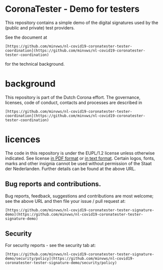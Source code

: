 # CoronaTester - Demo for testers

This repository contains a simple demo of the digital signatures used by the
(public and private) test providers.

See the document at

	[https://github.com/minvws/nl-covid19-coronatester-tester-coordination](https://github.com/minvws/nl-covid19-coronatester-tester-coordination)

for the technical background.

# background

This repository is part of the Dutch Corona effort. The governance, 
licenses, code of conduct, contacts and processes are described in 

	[https://github.com/minvws/nl-covid19-coronatester-tester-coordination](https://github.com/minvws/nl-covid19-coronatester-tester-coordination)

# licences

The code in this repository is under the EUPL/1.2 license unless 
otherwise indicated. See license [in PDF format](license.pdf) or [in text format](license.txt).
Certain logos, fonts, marks and other insignia  cannot be used without permission of the Staat der Nederlanden. 
Further details can be found at the above URL.

## Bug reports and contributions.

Bug reports, feedback, suggestions and contributions are most welcome; 
see the above URL and then file your issue / pull request at:

	[https://github.com/minvws/nl-covid19-coronatester-tester-signature-demo](https://github.com/minvws/nl-covid19-coronatester-tester-signature-demo)

## Security 

For security reports - see the security tab at:

	[https://github.com/minvws/nl-covid19-coronatester-tester-signature-demo/security/policy](https://github.com/minvws/nl-covid19-coronatester-tester-signature-demo/security/policy)

